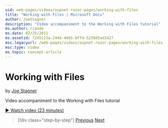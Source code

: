 ```yaml
---
uid: web-pages/videos/aspnet-razor-pages/working-with-files
title: "Working with Files | Microsoft Docs"
author: JoeStagner
description: "Video accompaniment to the Working with Files tutorial"
ms.author: riande
ms.date: 02/25/2011
ms.assetid: 7245123a-244d-4665-bff4-5238d5ad3427
msc.legacyurl: /web-pages/videos/aspnet-razor-pages/working-with-files
msc.type: video
ms.topic: concept-article
---
```

# Working with Files

by [Joe Stagner](https://github.com/JoeStagner)

Video accompaniment to the Working with Files tutorial

[&#9654; Watch video (23 minutes)](https://channel9.msdn.com/Blogs/ASP-NET-Site-Videos/working-with-files)

> [!div class="step-by-step"]
> [Previous](displaying-data-in-a-chart-part-2.md)
> [Next](working-with-images.md)
